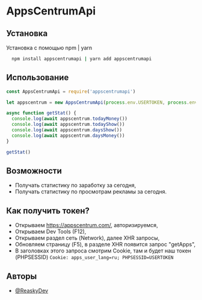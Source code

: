 
# AppsCentrumApi




## Установка

Установка с помощью npm | yarn

```bash
  npm install appscentrumapi | yarn add appscentrumapi
```
    
## Использование

```javascript
const AppsCentrumApi = require('appscentrumapi')

let appscentrum = new AppsCentrumApi(process.env.USERTOKEN, process.env.APPID)

async function getStat() {
  console.log(await appscentrum.todayMoney())
  console.log(await appscentrum.todayShow())
  console.log(await appscentrum.daysShow())
  console.log(await appscentrum.daysMoney())
}

getStat()

```


## Возможности

- Получать статистику по заработку за сегодня,
- Получать статистику по просмотрам рекламы за сегодня. 


## Как получить токен?

- Открываем https://appscentrum.com/, авторизируемся,
- Открываем Dev Tools (F12),
- Открываем раздел сеть (Network), далее XHR запросы,
- Обновляем страницу (F5), в разделе XHR появится запрос "getApps",
- В заголовках этого запроса смотрим Cookie, там и будет наш токен (PHPSESSID)
    `Cookie: apps_user_lang=ru; PHPSESSID=USERTOKEN`


## Авторы

- [@ReaskyDev](https://github.com/ReaskyDev)

